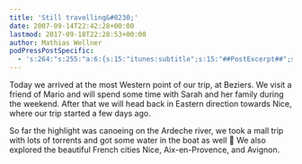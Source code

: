 ```yaml
---
title: 'Still travelling&#8230;'
date: 2007-09-14T22:42:28+00:00
lastmod: 2017-09-18T22:28:53+00:00
author: Mathias Wellner
podPressPostSpecific:
  - 's:264:"s:255:"a:6:{s:15:"itunes:subtitle";s:15:"##PostExcerpt##";s:14:"itunes:summary";s:15:"##PostExcerpt##";s:15:"itunes:keywords";s:17:"##WordPressCats##";s:13:"itunes:author";s:10:"##Global##";s:15:"itunes:explicit";s:7:"Default";s:12:"itunes:block";s:7:"Default";}";";'
---
```

Today we arrived at the most Western point of our trip, at Beziers. We visit a friend of Mario and will spend some time with Sarah and her family during the weekend. After that we will head back in Eastern direction towards Nice, where our trip started a few days ago.

So far the highlight was canoeing on the Ardeche river, we took a mall trip with lots of torrents and got some water in the boat as well 🙂 We also explored the beautiful French cities Nice, Aix-en-Provence, and Avignon.